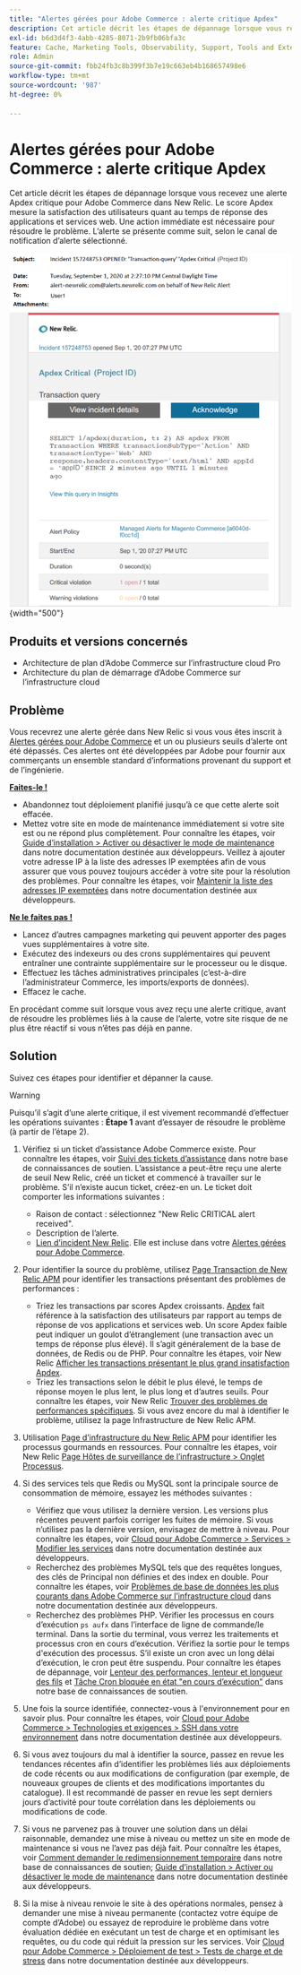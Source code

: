 ```yaml
---
title: "Alertes gérées pour Adobe Commerce : alerte critique Apdex"
description: Cet article décrit les étapes de dépannage lorsque vous recevez une alerte Apdex critique pour Adobe Commerce dans New Relic. Le score Apdex mesure la satisfaction des utilisateurs quant au temps de réponse des applications et services web. Une action immédiate est nécessaire pour résoudre le problème. L’alerte se présente comme suit, selon le canal de notification d’alerte sélectionné.
exl-id: b6d3d4f3-4abb-4285-8071-2b9fb06bfa3c
feature: Cache, Marketing Tools, Observability, Support, Tools and External Services
role: Admin
source-git-commit: fbb24fb3c8b399f3b7e19c663eb4b168657498e6
workflow-type: tm+mt
source-wordcount: '987'
ht-degree: 0%

---
```


# Alertes gérées pour Adobe Commerce : alerte critique Apdex

Cet article décrit les étapes de dépannage lorsque vous recevez une alerte Apdex critique pour Adobe Commerce dans New Relic. Le score Apdex mesure la satisfaction des utilisateurs quant au temps de réponse des applications et services web. Une action immédiate est nécessaire pour résoudre le problème. L’alerte se présente comme suit, selon le canal de notification d’alerte sélectionné.

![alerte critique apdex](assets/apdex-critical-magento-managed.png){width="500"}

## Produits et versions concernés

* Architecture de plan d’Adobe Commerce sur l’infrastructure cloud Pro
* Architecture du plan de démarrage d’Adobe Commerce sur l’infrastructure cloud

## Problème

Vous recevrez une alerte gérée dans New Relic si vous vous êtes inscrit à [Alertes gérées pour Adobe Commerce](/help/support-tools/managed-alerts-for-adobe-commerce/managed-alerts-for-magento-commerce.md) et un ou plusieurs seuils d’alerte ont été dépassés. Ces alertes ont été développées par Adobe pour fournir aux commerçants un ensemble standard d’informations provenant du support et de l’ingénierie.

<u> **Faites-le !** </u>

* Abandonnez tout déploiement planifié jusqu’à ce que cette alerte soit effacée.
* Mettez votre site en mode de maintenance immédiatement si votre site est ou ne répond plus complètement. Pour connaître les étapes, voir [Guide d’installation > Activer ou désactiver le mode de maintenance](https://devdocs.magento.com/guides/v2.4/install-gde/install/cli/install-cli-subcommands-maint.html?itm_source=devdocs&amp;itm_medium=search_page&amp;itm_campaign=federated_search&amp;itm_term=mainten) dans notre documentation destinée aux développeurs. Veillez à ajouter votre adresse IP à la liste des adresses IP exemptées afin de vous assurer que vous pouvez toujours accéder à votre site pour la résolution des problèmes. Pour connaître les étapes, voir [Maintenir la liste des adresses IP exemptées](https://devdocs.magento.com/guides/v2.4/install-gde/install/cli/install-cli-subcommands-maint.html?itm_source=devdocs&amp;itm_medium=search_page&amp;itm_campaign=federated_search&amp;itm_term=mainten#instgde-cli-maint-exempt) dans notre documentation destinée aux développeurs.

<u>**Ne le faites pas !**</u>

* Lancez d’autres campagnes marketing qui peuvent apporter des pages vues supplémentaires à votre site.
* Exécutez des indexeurs ou des crons supplémentaires qui peuvent entraîner une contrainte supplémentaire sur le processeur ou le disque.
* Effectuez les tâches administratives principales (c’est-à-dire l’administrateur Commerce, les imports/exports de données).
* Effacez le cache.

En procédant comme suit lorsque vous avez reçu une alerte critique, avant de résoudre les problèmes liés à la cause de l’alerte, votre site risque de ne plus être réactif si vous n’êtes pas déjà en panne.

## Solution

Suivez ces étapes pour identifier et dépanner la cause.

>[!WARNING]
>
>Puisqu’il s’agit d’une alerte critique, il est vivement recommandé d’effectuer les opérations suivantes : **Étape 1** avant d’essayer de résoudre le problème (à partir de l’étape 2).

1. Vérifiez si un ticket d’assistance Adobe Commerce existe. Pour connaître les étapes, voir [Suivi des tickets d’assistance](/help/help-center-guide/help-center/magento-help-center-user-guide.md#track-tickets) dans notre base de connaissances de soutien. L’assistance a peut-être reçu une alerte de seuil New Relic, créé un ticket et commencé à travailler sur le problème. S’il n’existe aucun ticket, créez-en un. Le ticket doit comporter les informations suivantes :
   * Raison de contact : sélectionnez &quot;New Relic CRITICAL alert received&quot;.
   * Description de l’alerte.
   * [Lien d’incident New Relic](https://docs.newrelic.com/docs/alerts-applied-intelligence/new-relic-alerts/alert-incidents/view-violation-event-details-incidents). Elle est incluse dans votre [Alertes gérées pour Adobe Commerce](/help/support-tools/managed-alerts-for-adobe-commerce/managed-alerts-for-magento-commerce.md).
1. Pour identifier la source du problème, utilisez [Page Transaction de New Relic APM](https://docs.newrelic.com/docs/apm/applications-menu/monitoring/transactions-page-find-specific-performance-problems) pour identifier les transactions présentant des problèmes de performances :
   * Triez les transactions par scores Apdex croissants. [Apdex](https://docs.newrelic.com/docs/apm/new-relic-apm/apdex/apdex-measure-user-satisfaction) fait référence à la satisfaction des utilisateurs par rapport au temps de réponse de vos applications et services web. Un score Apdex faible peut indiquer un goulot d’étranglement (une transaction avec un temps de réponse plus élevé). Il s’agit généralement de la base de données, de Redis ou de PHP. Pour connaître les étapes, voir New Relic [Afficher les transactions présentant le plus grand insatisfaction Apdex](https://docs.newrelic.com/docs/apm/new-relic-apm/apdex/apdex-measure-user-satisfaction/#dissatisfaction).
   * Triez les transactions selon le débit le plus élevé, le temps de réponse moyen le plus lent, le plus long et d’autres seuils. Pour connaître les étapes, voir New Relic [Trouver des problèmes de performances spécifiques](https://docs.newrelic.com/docs/apm/applications-menu/monitoring/transactions-page-find-specific-performance-problems). Si vous avez encore du mal à identifier le problème, utilisez la page Infrastructure de New Relic APM.
1. Utilisation [Page d’infrastructure du New Relic APM](https://docs.newrelic.com/docs/infrastructure/infrastructure-ui-pages/infra-hosts-ui-page/) pour identifier les processus gourmands en ressources. Pour connaître les étapes, voir New Relic [Page Hôtes de surveillance de l’infrastructure > Onglet Processus](https://docs.newrelic.com/docs/infrastructure/infrastructure-ui-pages/infra-hosts-ui-page/#processes).
1. Si des services tels que Redis ou MySQL sont la principale source de consommation de mémoire, essayez les méthodes suivantes :
   * Vérifiez que vous utilisez la dernière version. Les versions plus récentes peuvent parfois corriger les fuites de mémoire. Si vous n’utilisez pas la dernière version, envisagez de mettre à niveau. Pour connaître les étapes, voir [Cloud pour Adobe Commerce > Services > Modifier les services](https://experienceleague.adobe.com/docs/commerce-cloud-service/user-guide/configure/service/services-yaml.html) dans notre documentation destinée aux développeurs.
   * Recherchez des problèmes MySQL tels que des requêtes longues, des clés de Principal non définies et des index en double. Pour connaître les étapes, voir [Problèmes de base de données les plus courants dans Adobe Commerce sur l’infrastructure cloud](https://experienceleague.adobe.com/docs/commerce-operations/implementation-playbook/best-practices/maintenance/resolve-database-performance-issues.html) dans notre documentation destinée aux développeurs.
   * Recherchez des problèmes PHP. Vérifier les processus en cours d’exécution `ps aufx` dans l’interface de ligne de commande/le terminal. Dans la sortie du terminal, vous verrez les traitements et processus cron en cours d’exécution. Vérifiez la sortie pour le temps d&#39;exécution des processus. S’il existe un cron avec un long délai d’exécution, le cron peut être suspendu. Pour connaître les étapes de dépannage, voir [Lenteur des performances, lenteur et longueur des fils](/help/troubleshooting/miscellaneous/slow-performance-slow-and-long-running-crons.md) et [Tâche Cron bloquée en état &quot;en cours d’exécution&quot;](/help/troubleshooting/miscellaneous/cron-job-is-stuck-in-running-status.md) dans notre base de connaissances de soutien.

1. Une fois la source identifiée, connectez-vous à l&#39;environnement pour en savoir plus. Pour connaître les étapes, voir [Cloud pour Adobe Commerce > Technologies et exigences > SSH dans votre environnement](https://devdocs.magento.com/cloud/env/environments-ssh.html#ssh) dans notre documentation destinée aux développeurs.
1. Si vous avez toujours du mal à identifier la source, passez en revue les tendances récentes afin d’identifier les problèmes liés aux déploiements de code récents ou aux modifications de configuration (par exemple, de nouveaux groupes de clients et des modifications importantes du catalogue). Il est recommandé de passer en revue les sept derniers jours d’activité pour toute corrélation dans les déploiements ou modifications de code.
1. Si vous ne parvenez pas à trouver une solution dans un délai raisonnable, demandez une mise à niveau ou mettez un site en mode de maintenance si vous ne l’avez pas déjà fait. Pour connaître les étapes, voir [Comment demander le redimensionnement temporaire](/help/how-to/general/how-to-request-temporary-magento-upsize.md) dans notre base de connaissances de soutien; [Guide d’installation > Activer ou désactiver le mode de maintenance](https://devdocs.magento.com/guides/v2.4/install-gde/install/cli/install-cli-subcommands-maint.html?itm_source=devdocs&amp;itm_medium=search_page&amp;itm_campaign=federated_search&amp;itm_term=mainten) dans notre documentation destinée aux développeurs.
1. Si la mise à niveau renvoie le site à des opérations normales, pensez à demander une mise à niveau permanente (contactez votre équipe de compte d’Adobe) ou essayez de reproduire le problème dans votre évaluation dédiée en exécutant un test de charge et en optimisant les requêtes, ou du code qui réduit la pression sur les services. Voir [Cloud pour Adobe Commerce > Déploiement de test > Tests de charge et de stress](https://devdocs.magento.com/cloud/live/stage-prod-test.html#loadtest) dans notre documentation destinée aux développeurs.
